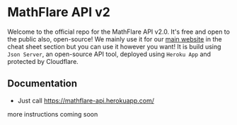 # MathFlare API v2

Welcome to the official repo for the MathFlare API v2.0. It's free and open to the public also, open-source! We mainly use it for our [main website](https://www.mathflare.tk) in the cheat sheet section but you can use it however you want! It is build using `Json Server`, an open-source API tool, deployed using `Heroku App` and protected by Cloudflare.

## Documentation

- Just call https://mathflare-api.herokuapp.com/

more instructions coming soon